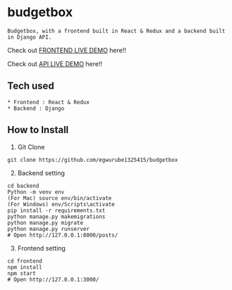 # budgetbox

```
Budgetbox, with a frontend built in React & Redux and a backend built in Django API.
```

Check out [FRONTEND LIVE DEMO](https://budget-frontend-prod.herokuapp.com/) here!!

Check out [API LIVE DEMO](https://budgetbox-backend-prod.herokuapp.com/) here!!

## Tech used

```
* Frontend : React & Redux
* Backend : Django
```

## How to Install

1. Git Clone

```
git clone https://github.com/egwurube1325415/budgetbox
```

2. Backend setting

```
cd backend
Python -m venv env
(For Mac) source env/bin/activate
(For Windows) env/Scripts\activate
pip install -r requirements.txt
python manage.py makemigrations
python manage.py migrate
python manage.py runserver
# Open http://127.0.0.1:8000/posts/
```

3. Frontend setting

```
cd frontend
npm install
npm start
# Open http://127.0.0.1:3000/
```
